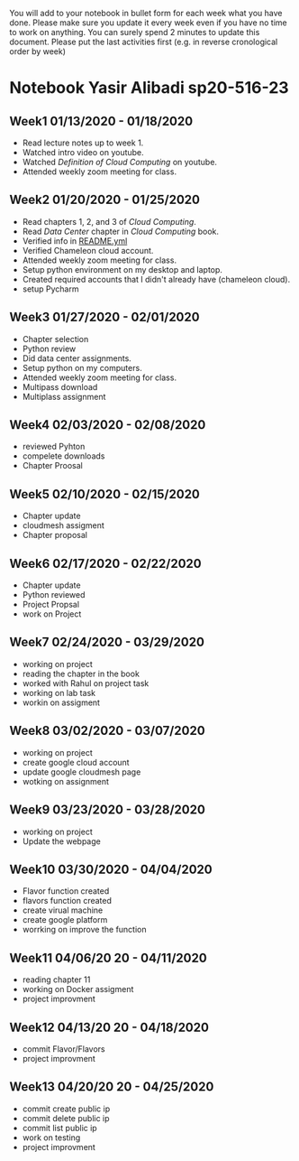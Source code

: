 
You will add to your notebook in bullet form for each week what you have done. 
Please make sure you update it every week even if you have no time to work on 
anything. You can surely spend 2 minutes to update this document. Please put 
the last activities first (e.g. in reverse cronological order by week)


# Notebook Yasir Alibadi sp20-516-23

## Week1 01/13/2020 - 01/18/2020

* Read lecture notes up to week 1.
* Watched intro video on youtube.
* Watched *Definition of Cloud Computing* on youtube.
* Attended weekly zoom meeting for class.


## Week2 01/20/2020 - 01/25/2020

* Read chapters 1, 2, and 3 of *Cloud Computing*.
* Read *Data Center*  chapter in *Cloud Computing* book.
* Verified info in [README.yml](./README.yml)
* Verified Chameleon cloud account.
* Attended weekly zoom meeting for class.
* Setup python environment on my desktop and laptop.
* Created required accounts that I didn't already have (chameleon cloud).
* setup Pycharm



## Week3 01/27/2020 - 02/01/2020

* Chapter selection 
* Python review 
* Did data center assignments.
* Setup python on my computers.
* Attended weekly zoom meeting for class.
* Multipass download
* Multiplass assignment

## Week4 02/03/2020 - 02/08/2020

* reviewed Pyhton
* compelete downloads 
* Chapter Proosal

## Week5 02/10/2020 - 02/15/2020

* Chapter update 
* cloudmesh assigment 
* Chapter proposal

## Week6 02/17/2020 - 02/22/2020

* Chapter update
* Python reviewed
* Project Propsal
* work on Project

## Week7 02/24/2020 - 03/29/2020

* working on project
* reading the chapter in the book
* worked with Rahul on project task
* working on lab task
* workin on assigment 

## Week8 03/02/2020 - 03/07/2020

* working on project
* create google cloud account
* update google cloudmesh page
* wotking on assignment 

## Week9 03/23/2020 - 03/28/2020

* working on project
* Update the webpage

## Week10 03/30/2020 - 04/04/2020

* Flavor function created
* flavors function created 
* create virual machine 
* create google platform 
* worrking on improve the function 

## Week11 04/06/20  20 - 04/11/2020

* reading chapter 11 
* working on Docker assigment 
* project improvment

## Week12 04/13/20  20 - 04/18/2020

* commit Flavor/Flavors
* project improvment

## Week13 04/20/20  20 - 04/25/2020

* commit create public ip
* commit delete public ip
* commit list public ip
* work on testing
* project improvment
